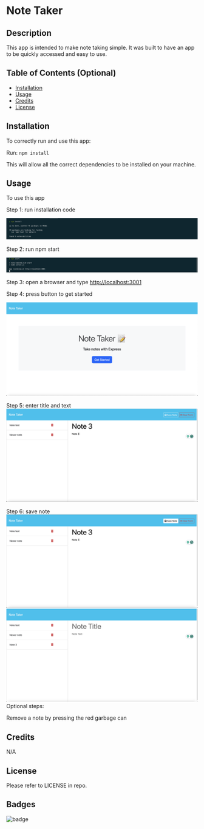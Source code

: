 # Note Taker

## Description

This app is intended to make note taking simple. It was built to have an app to be quickly accessed and easy to use.

## Table of Contents (Optional)

- [Installation](#installation)
- [Usage](#usage)
- [Credits](#credits)
- [License](#license)

## Installation

To correctly run and use this app:

Run: `npm install`

This will allow all the correct dependencies to be installed on your machine.

## Usage

To use this app

Step 1: run installation code

![install code](/public/assets/images/install.png)

Step 2: run npm start

![start code](/public/assets/images/start.png)

Step 3: open a browser and type [http://localhost:3001](http://localhost:3001)

Step 4: press button to get started

![get started page](/public/assets/images/homepage.png)

Step 5: enter title and text
![title and text](/public/assets/images/title-text.png)

Step 6: save note
![save note](/public/assets/images/save.png)
![saved note](/public/assets/images/saved.png)
Optional steps:

Remove a note by pressing the red garbage can

## Credits

N/A

## License

Please refer to LICENSE in repo.

## Badges

![badge](https://img.shields.io/github/languages/top/nielsenjared/badmath)